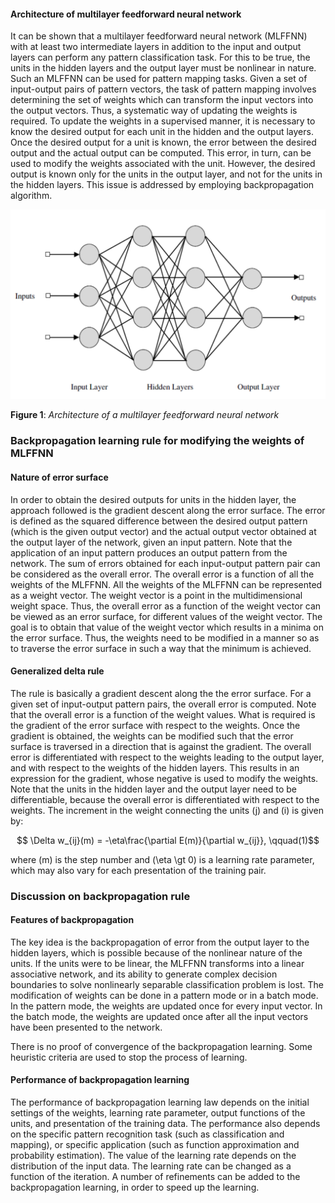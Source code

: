 #### Architecture of multilayer feedforward neural network

It can be shown that a multilayer feedforward neural network (MLFFNN) with at least two intermediate layers in addition to the input and output layers can perform any pattern classification task. For this to be true, the units in the hidden layers and the output layer must be nonlinear in nature. Such an MLFFNN can be used for pattern mapping tasks. Given a set of input-output pairs of pattern vectors, the task of pattern mapping involves determining the set of weights which can transform the input vectors into the output vectors. Thus, a systematic way of updating the weights is required. To update the weights in a supervised manner, it is necessary to know the desired output for each unit in the hidden and the output layers. Once the desired output for a unit is known, the error between the desired output and the actual output can be computed. This error, in turn, can be used to modify the weights associated with the unit. However, the desired output is known only for the units in the output layer, and not for the units in the hidden layers. This issue is addressed by employing backpropagation algorithm.

<img src="images/structure.png">

**Figure 1**: *Architecture of a multilayer feedforward neural network*
### Backpropagation learning rule for modifying the weights of MLFFNN
#### Nature of error surface

In order to obtain the desired outputs for units in the hidden layer, the approach followed is the gradient descent along the error surface. The error is defined as the squared difference between the desired output pattern (which is the given output vector) and the actual output vector obtained at the output layer of the network, given an input pattern. Note that the application of an input pattern produces an output pattern from the network. The sum of errors obtained for each input-output pattern pair can be considered as the overall error. The overall error is a function of all the weights of the MLFFNN. All the weights of the MLFFNN can be represented as a weight vector. The weight vector is a point in the multidimensional weight space. Thus, the overall error as a function of the weight vector can be viewed as an error surface, for different values of the weight vector. The goal is to obtain that value of the weight vector which results in a minima on the error surface. Thus, the weights need to be modified in a manner so as to traverse the error surface in such a way that the minimum is achieved.

#### Generalized delta rule

The rule is basically a gradient descent along the the error surface. For a given set of input-output pattern pairs, the overall error is computed. Note that the overall error is a function of the weight values. What is required is the gradient of the error surface with respect to the weights. Once the gradient is obtained, the weights can be modified such that the error surface is traversed in a direction that is against the gradient. The overall error is differentiated with respect to the weights leading to the output layer, and with respect to the weights of the hidden layers. This results in an expression for the gradient, whose negative is used to modify the weights. Note that the units in the hidden layer and the output layer need to be differentiable, because the overall error is differentiated with respect to the weights. The increment in the weight connecting the units \(j\) and \(i\) is given by:

$$ \Delta w_{ij}(m) = -\eta\frac{\partial E(m)}{\partial w_{ij}}, \qquad(1)$$

where \(m\) is the step number and \(\eta \gt 0\) is a learning rate parameter, which may also vary for each presentation of the training pair.

 
### Discussion on backpropagation rule
#### Features of backpropagation

The key idea is the backpropagation of error from the output layer to the hidden layers, which is possible because of the nonlinear nature of the units. If the units were to be linear, the MLFFNN transforms into a linear associative network, and its ability to generate complex decision boundaries to solve nonlinearly separable classification problem is lost. The modification of weights can be done in a pattern mode or in a batch mode. In the pattern mode, the weights are updated once for every input vector. In the batch mode, the weights are updated once after all the input vectors have been presented to the network.

There is no proof of convergence of the backpropagation learning. Some heuristic criteria are used to stop the process of learning.

#### Performance of backpropagation learning

The performance of backpropagation learning law depends on the initial settings of the weights, learning rate parameter, output functions of the units, and presentation of the training data. The performance also depends on the specific pattern recognition task (such as classification and mapping), or specific application (such as function approximation and probability estimation). The value of the learning rate depends on the distribution of the input data. The learning rate can be changed as a function of the iteration. A number of refinements can be added to the backpropagation learning, in order to speed up the learning. 